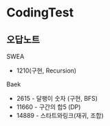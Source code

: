 # CodingTest

## 오답노트

SWEA
 - 1210(구현, Recursion)

Baek
 - 2615 - 달팽이 숫자 (구현, BFS)
 - 11660 - 구간의 합5 (DP)
 - 14889 - 스타트와링크(재귀, 조합)